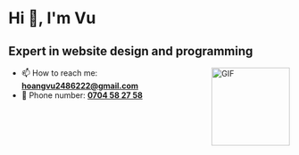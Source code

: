 <h1 align="left">Hi 👋, I'm Vu</h1>
<h2 align="left">Expert in website design and programming</h3>


<img align="right" alt="GIF" height="140px" src="(https://giphy.com/gifs/sun-light-sunlight-enOL7Bi0fyD71KWYRX)" />

- 📫 How to reach me: <a mailto="hoangvu2486222@gmail.com">**hoangvu2486222@gmail.com**</a><br>
- 🚀 Phone number: <a href="christian.tomasino.dev@gmail.com">**0704 58 27 58**</a>



